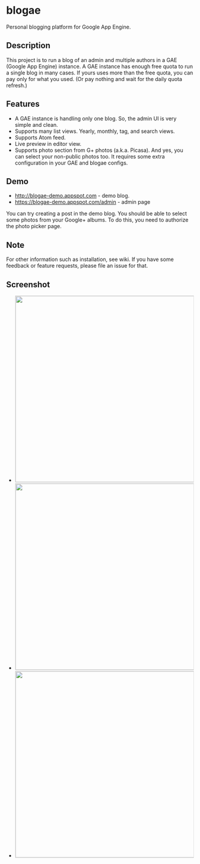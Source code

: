 blogae
======
Personal blogging platform for Google App Engine.


Description
-----------
This project is to run a blog of an admin and multiple authors in a GAE (Google App Engine) instance. A GAE instance has enough free quota to run a single blog in many cases. If yours uses more than the free quota, you can pay only for what you used. (Or pay nothing and wait for the daily quota refresh.)


Features
--------

 * A GAE instance is handling only one blog. So, the admin UI is very simple and clean.
 * Supports many list views. Yearly, monthly, tag, and search views.
 * Supports Atom feed.
 * Live preview in editor view.
 * Supports photo section from G+ photos (a.k.a. Picasa). And yes, you can select your non-public photos too. It requires some extra configuration in your GAE and blogae configs.


Demo
----

 * http://blogae-demo.appspot.com - demo blog.
 * https://blogae-demo.appspot.com/admin - admin page

You can try creating a post in the demo blog. You should be able to select some photos from your Google+ albums. To do this, you need to authorize the photo picker page.


Note
----
For other information such as installation, see wiki. If you have some feedback or feature requests, please file an issue for that.


Screenshot
----------

 * <img src="https://lh5.googleusercontent.com/-uFZfQCbyJKw/UqK_PPBJydI/AAAAAAAC4Ts/Rr4nPtUB7mU/w2056-h1460-no/blogae_admin.png" width="500" style="border: 1px solid #ddd">
 * <img src="https://lh3.googleusercontent.com/-eI4kIOtsHRs/UqK_QPBvZvI/AAAAAAAC4T0/RkKi7X3ynfk/w1800-h1626-no/blogae_list.png" width="500" style="border: 1px solid #ddd">
 * <img src="https://lh3.googleusercontent.com/-q4JoUJ6EohA/UqK_PGYig8I/AAAAAAAC4To/Ve0Eet7BD3M/w1528-h1626-no/blogae_post.png" width="500" style="border: 1px solid #ddd">
